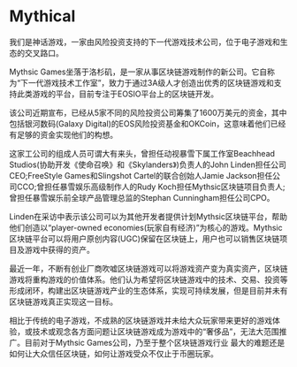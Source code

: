 # Mythical



我们是神话游戏，一家由风险投资支持的下一代游戏技术公司，位于电子游戏和生态的交叉路口。

Mythsic Games坐落于洛杉矶，是一家从事区块链游戏制作的新公司。它自称为“下一代游戏技术工作室”，致力于通过3A级人才创造出优秀的区块链游戏和支持此类游戏的平台，目前专注于EOSIO平台上的区块链开发。

该公司近期宣布，已经从5家不同的风险投资公司筹集了1600万美元的资金，其中包括银河数码(Galaxy Digital)的EOS风险投资基金和OKCoin，这意味着他们已经有足够的资金实现他们的构想。

这家工公司的组成人员可谓大有来头，曾担任动视暴雪下属工作室Beachhead Studios(协助开发《使命召唤》和《Skylanders》)负责人的John Linden担任公司CEO;FreeStyle Games和Slingshot Cartel的联合创始人Jamie Jackson担任公司CCO;曾担任暴雪娱乐高级制作人的Rudy Koch担任Mythsic区块链项目负责人;曾担任暴雪娱乐前全球产品管理总监的Stephan Cunningham担任公司CPO。

Linden在采访中表示该公司可以为其他开发者提供计划Mythsic区块链平台，帮助他们创造以“player-owned economies(玩家自有经济)”为核心的游戏。Mythsic区块链平台可以将用户原创内容(UGC)保留在区块链上，用户也可以销售区块链项目及游戏中获得的资产。

最近一年，不断有创业厂商吹嘘区块链游戏可以将游戏资产变为真实资产，区块链游戏将重构游戏的价值体系。他们认为希望将区块链游戏中的技术、交易、投资等形成闭环，构建出区块链游戏产业的生态体系，实现可持续发展，但是目前并未有区块链游戏真正实现这一目标。



相比于传统的电子游戏，不成熟的区块链游戏并未给大众玩家带来更好的游戏体验，或技术或观念各方面问题让区块链游戏成为游戏中的“奢侈品”，无法大范围推广。目前对于Mythsic Games公司，乃至于整个区块链游戏行业 最大的难题还是如何让大众信任区块链，如何让游戏受众不仅止于币圈玩家。
